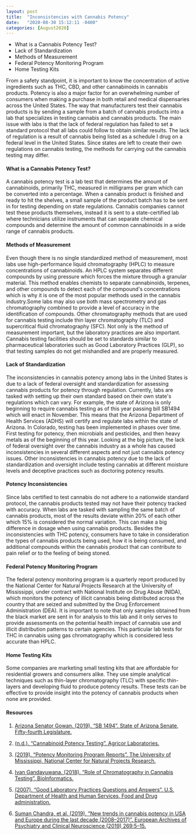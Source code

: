```yaml
---
layout: post
title:  "Inconsistencies with Cannabis Potency"
date:   "2020-08-30 15:12:11 -0400"
categories: [August2020]
---
```




* What is a Cannabis Potency Test? 
* Lack of Standardization
* Methods of Measurement
* Federal Potency Monitoring Program
* Home Testing Kits



From a safety standpoint, it is important to know the concentration of active ingredients such as THC, CBD, and other cannabinoids in cannabis products. Potency is also a major factor for an overwhelming number of consumers when making a purchase in both retail and medical dispensaries across the United States. The way that manufacturers test their cannabis products is by sending a sample from a batch of cannabis products into a lab that specializes in testing cannabis and cannabis products. The main issue with labs is that the lack of federal regulation has failed to set a standard protocol that all labs could follow to obtain similar results. The lack of regulation is a result of cannabis being listed as a schedule I drug on a federal level in the United States. Since states are left to create their own regulations on cannabis testing, the methods for carrying out the cannabis testing may differ. 



#### What is a Cannabis Potency Test? 
A cannabis potency test is a lab test that determines the amount of cannabinoids, primarily THC, measured in milligrams per gram which can be converted into a percentage. When a cannabis product is finished and ready to hit the shelves, a small sample of the product batch has to be sent in for testing depending on state regulations. Cannabis companies cannot test these products themselves, instead it is sent to a state-certified lab where technicians utilize instruments that can separate chemical compounds and determine the amount of common cannabinoids in a wide range of cannabis products. 



#### Methods of Measurement
Even though there is no single standardized method of measurement, most labs use high-performance liquid chromatography (HPLC) to measure concentrations of cannabinoids. An HPLC system separates different compounds by using pressure which forces the mixture through a granular material. This method enables chemists to separate cannabinoids, terpenes, and other compounds to detect each of the compound's concentrations which is why it is one of the most popular methods used in the cannabis industry.Some labs may also use both mass spectrometry and gas chromatography combined to provide a level of accuracy in the identification of compounds. Other chromatography methods that are used for cannabis testing include thin layer chromatography (TLC) and supercritical fluid chromatography (SFC). Not only is the method of measurement important, but the laboratory practices are also important. Cannabis testing facilities should be set to standards similar to pharmaceutical laboratories such as Good Laboratory Practices (GLP), so that testing samples do not get mishandled and are properly measured. 



#### Lack of Standardization
The inconsistencies in cannabis potency among labs in the United States is due to a lack of federal oversight and standardization for assessing cannabis products for potency through regulation. Currently, labs are tasked with setting up their own standard based on their own state's regulations which can vary. For example, the state of Arizona is only beginning to require cannabis testing as of this year passing bill SB1494 which will enact in November. This means that the Arizona Department of Health Services (ADHS)  will certify and regulate labs within the state of Arizona. In Colorado, testing has been implemented in phases over time. First testing for potency, then microbials and pesticides, and then heavy metals as of the beginning of this year. Looking at the big picture, the lack of federal oversight over the cannabis industry as a whole has caused inconsistencies in several different aspects and not just cannabis potency issues. Other inconsistencies in cannabis potency due to the lack of standardization and oversight include testing cannabis at different moisture levels and deceptive practices such as doctoring potency results.



#### Potency Inconsistencies
Since labs certified to test cannabis do not adhere to a nationwide standard protocol, the cannabis products tested may not have their potency tracked with accuracy. When labs are tasked with sampling the same batch of cannabis products, most of the results deviate within 20% of each other which 15% is considered the normal variation. This can make a big difference in dosage when using cannabis products. Besides the inconsistencies with THC potency, consumers have to take in consideration the types of cannabis products being used, how it is being consumed, and additional compounds within the cannabis product that can contribute to pain relief or to the feeling of being stoned. 



#### Federal Potency Monitoring Program
The federal potency monitoring program is a quarterly report produced by the National Center for Natural Projects Research at the University of Mississippi, under contract with National Institute on Drug Abuse (NIDA), which monitors the potency of illicit cannabis being distributed across the country that are seized and submitted by the Drug Enforcement Administration (DEA). It is important to note that only samples obtained from the black market are sent in for analysis to this lab and it only serves to provide assessments on the potential health impact of cannabis use and illicit distribution patterns to certain agencies. This particular lab tests for THC in cannabis using gas chromatography which is considered less accurate than HPLC. 



#### Home Testing Kits
Some companies are marketing small testing kits that are affordable for residential growers and consumers alike. They use simple analytical techniques such as thin-layer chromatography (TLC) with specific thin-layers and developing fluid to produce potency results. These tests can be effective to provide insight into the potency of cannabis products when none are provided.



#### Resources
1. <a href="https://www.azleg.gov/legtext/54leg/1r/bills/sb1494p.pdf"> Arizona Senator Gowan. (2019). “SB 1494”. State of Arizona Senate, Fifty-fourth Legislature.
</a>

2. <a href="https://agricorlabs.com/potency/"> (n.d.). “Cannabinoid Potency Testing”. Agricor Laboratories. 
</a>

3. <a href="https://pharmacy.olemiss.edu/marijuana/potency-monitoring-program-reports/"> (2019). “Potency Monitoring Program Reports”. The University of Mississippi, National Center for Natural Projects Research. 
</a>

4. <a href="https://bioinfoinc.com/chromatography-cannabis-testing/"> Ivan Gandayuwana. (2018). “Role of Chromatography in Cannabis Testing”. BioInformatics.
</a>

5. <a href="https://www.fda.gov/media/75866/download"> (2007). “Good Laboratory Practices Questions and Answers”. U.S. Department of Health and Human Services, Food and Drug administration. 
</a>

6. <a href="https://www.parliament.act.gov.au/__data/assets/pdf_file/0003/1357257/QTON-Penington-Institute-2.pdf"> Suman Chandra, et al. (2019). “New trends in cannabis potency in USA and Europe during the last decade (2008–2017)”. European Archives of Psychiatry and Clinical Neuroscience (2019) 269:5–15. 
</a>

